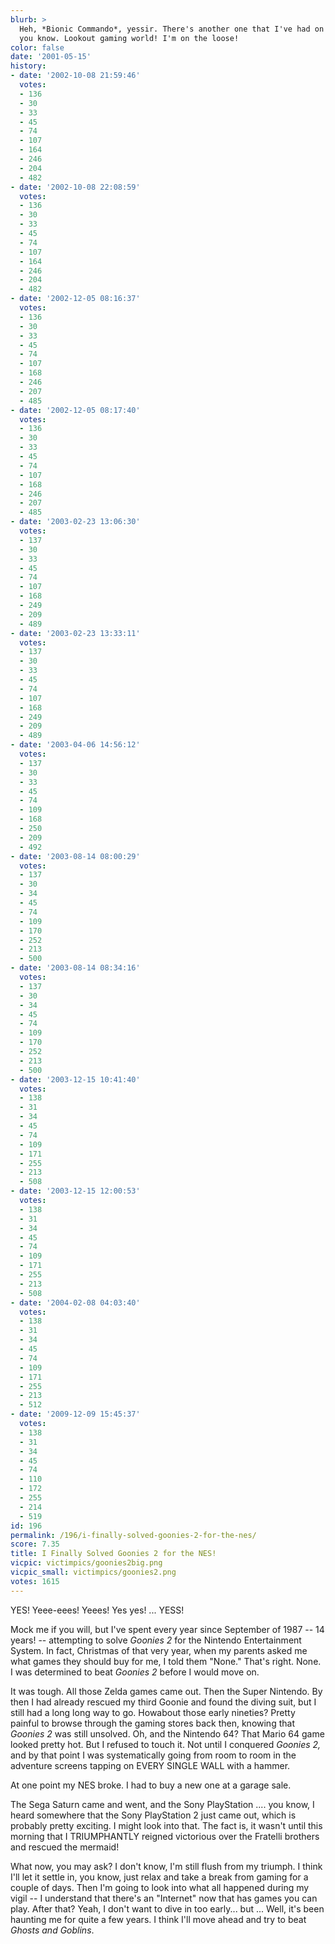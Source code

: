 ```yaml
---
blurb: >
  Heh, *Bionic Commando*, yessir. There's another one that I've had on my "list,"
  you know. Lookout gaming world! I'm on the loose!
color: false
date: '2001-05-15'
history:
- date: '2002-10-08 21:59:46'
  votes:
  - 136
  - 30
  - 33
  - 45
  - 74
  - 107
  - 164
  - 246
  - 204
  - 482
- date: '2002-10-08 22:08:59'
  votes:
  - 136
  - 30
  - 33
  - 45
  - 74
  - 107
  - 164
  - 246
  - 204
  - 482
- date: '2002-12-05 08:16:37'
  votes:
  - 136
  - 30
  - 33
  - 45
  - 74
  - 107
  - 168
  - 246
  - 207
  - 485
- date: '2002-12-05 08:17:40'
  votes:
  - 136
  - 30
  - 33
  - 45
  - 74
  - 107
  - 168
  - 246
  - 207
  - 485
- date: '2003-02-23 13:06:30'
  votes:
  - 137
  - 30
  - 33
  - 45
  - 74
  - 107
  - 168
  - 249
  - 209
  - 489
- date: '2003-02-23 13:33:11'
  votes:
  - 137
  - 30
  - 33
  - 45
  - 74
  - 107
  - 168
  - 249
  - 209
  - 489
- date: '2003-04-06 14:56:12'
  votes:
  - 137
  - 30
  - 33
  - 45
  - 74
  - 109
  - 168
  - 250
  - 209
  - 492
- date: '2003-08-14 08:00:29'
  votes:
  - 137
  - 30
  - 34
  - 45
  - 74
  - 109
  - 170
  - 252
  - 213
  - 500
- date: '2003-08-14 08:34:16'
  votes:
  - 137
  - 30
  - 34
  - 45
  - 74
  - 109
  - 170
  - 252
  - 213
  - 500
- date: '2003-12-15 10:41:40'
  votes:
  - 138
  - 31
  - 34
  - 45
  - 74
  - 109
  - 171
  - 255
  - 213
  - 508
- date: '2003-12-15 12:00:53'
  votes:
  - 138
  - 31
  - 34
  - 45
  - 74
  - 109
  - 171
  - 255
  - 213
  - 508
- date: '2004-02-08 04:03:40'
  votes:
  - 138
  - 31
  - 34
  - 45
  - 74
  - 109
  - 171
  - 255
  - 213
  - 512
- date: '2009-12-09 15:45:37'
  votes:
  - 138
  - 31
  - 34
  - 45
  - 74
  - 110
  - 172
  - 255
  - 214
  - 519
id: 196
permalink: /196/i-finally-solved-goonies-2-for-the-nes/
score: 7.35
title: I Finally Solved Goonies 2 for the NES!
vicpic: victimpics/goonies2big.png
vicpic_small: victimpics/goonies2.png
votes: 1615
---
```


YES! Yeee-eees! Yeees! Yes yes! ... YESS!

Mock me if you will, but I've spent every year since September of 1987
-- 14 years! -- attempting to solve *Goonies 2* for the Nintendo
Entertainment System. In fact, Christmas of that very year, when my
parents asked me what games they should buy for me, I told them "None."
That's right. None. I was determined to beat *Goonies 2* before I would
move on.

It was tough. All those Zelda games came out. Then the Super Nintendo.
By then I had already rescued my third Goonie and found the diving suit,
but I still had a long long way to go. Howabout those early nineties?
Pretty painful to browse through the gaming stores back then, knowing
that *Goonies 2* was still unsolved. Oh, and the Nintendo 64? That Mario
64 game looked pretty hot. But I refused to touch it. Not until I
conquered *Goonies 2,* and by that point I was systematically going from
room to room in the adventure screens tapping on EVERY SINGLE WALL with
a hammer.

At one point my NES broke. I had to buy a new one at a garage sale.

The Sega Saturn came and went, and the Sony PlayStation .... you know, I
heard somewhere that the Sony PlayStation 2 just came out, which is
probably pretty exciting. I might look into that. The fact is, it wasn't
until this morning that I TRIUMPHANTLY reigned victorious over the
Fratelli brothers and rescued the mermaid!

What now, you may ask? I don't know, I'm still flush from my triumph. I
think I'll let it settle in, you know, just relax and take a break from
gaming for a couple of days. Then I'm going to look into what all
happened during my vigil -- I understand that there's an "Internet" now
that has games you can play. After that? Yeah, I don't want to dive in
too early... but ... Well, it's been haunting me for quite a few years.
I think I'll move ahead and try to beat *Ghosts and Goblins*.